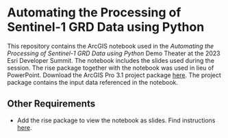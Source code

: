 # Automating the Processing of Sentinel-1 GRD Data using Python
This repository contains the ArcGIS notebook used in the *Automating the Processing of Sentinel-1 GRD Data using Python* Demo Theater at the 2023 Esri Developer Summit. The notebook includes the slides used during the session. The rise package together with the notebook was used in lieu of PowerPoint.
Download the ArcGIS Pro 3.1 project package [here](https://esri-rasterdev.maps.arcgis.com/home/item.html?id=86351297ca1744639a376be23c139d2e). The project package contains the input data referenced in the notebook. 

## Other Requirements
- Add the rise package to view the notebook as slides. Find instructions [here](https://pro.arcgis.com/en/pro-app/3.0/arcpy/get-started/add-a-package.htm).
